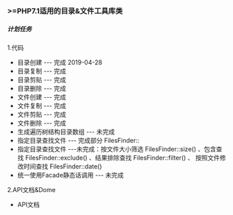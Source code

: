 
 ### >=PHP7.1适用的目录&文件工具库类

##### 计划任务

1.代码
- 目录创建 --- 完成 2019-04-28 
- 目录复制 --- 完成
- 目录剪贴 --- 完成
- 目录删除 --- 完成
- 文件创建 --- 完成
- 文件复制 --- 完成
- 文件剪贴 --- 完成
- 文件删除 --- 完成
- 生成遍历树结构目录数组 --- 未完成
- 指定目录查找文件 --- 完成部分 FilesFinder::
- 指定目录查找文件 ---未完成：按文件大小筛选 FilesFinder::size() 、包含查找 FilesFinder::exclude() 、结果排除查找 FilesFinder::filter() 、 按照文件修改时间查找 FilesFinder::date()
- 统一使用Facade静态话调用 --- 未完成

2.API文档&Dome

- API文档 
